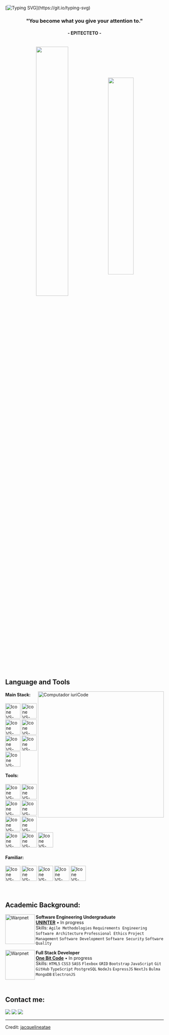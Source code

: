 [![Typing SVG](https://readme-typing-svg.herokuapp.com?color=FF3670&size=35&center=true&vCenter=true&width=1000&lines=Welcome+to+my+GitHub+profile!;My+name+is+Jorge+(Mr.kokas);I'm+Software+Engineering+Student)](https://git.io/typing-svg)

<h3 align="center">"You become what you give your attention to."</h3>
<h4 align="center">- EPITECTETO -</h4>

<br>

<div align="center" style="margin-bottom:200px">
 <img width=45% align="center" src="https://github-readme-stats.vercel.app/api?username=KOKAS-3o14TOS&theme=radical&show_icons=true" />
 <img width=40% align="center" src="https://github-readme-stats.vercel.app/api/top-langs/?username=KOKAS-3o14TOS&layout=compact&theme=radical" />
</div>


<br>

## Language and Tools

<img src="https://raw.githubusercontent.com/MicaelliMedeiros/micaellimedeiros/master/image/computer-illustration.png" min-width="400px" max-width="400px" width="400px" align="right" alt="Computador iuriCode">

#### Main Stack:
  [<img height="48px" width="48px" alt="Icone VS-Code" src="https://skillicons.dev/icons?i=html"/>](https://developer.mozilla.org/en-US/docs/Web/HTML)
  [<img height="48px" width="48px" alt="Icone VS-Code" src="https://skillicons.dev/icons?i=css"/>](https://developer.mozilla.org/en-US/docs/Web/CSS)
  [<img height="48px" width="48px" alt="Icone VS-Code" src="https://skillicons.dev/icons?i=py"/>](https://www.python.org/)
  [<img height="48px" width="48px" alt="Icone VS-Code" src="https://skillicons.dev/icons?i=cs"/>](https://nodejs.org/en)
  [<img height="48px" width="48px" alt="Icone VS-Code" src="https://skillicons.dev/icons?i=cpp"/>](https://react.dev/)
  [<img height="48px" width="48px" alt="Icone VS-Code" src="https://skillicons.dev/icons?i=c"/>](https://react.dev/)
  [<img height="48px" width="48px" alt="Icone VS-Code" src="https://skillicons.dev/icons?i=matlab"/>](https://react.dev/)

#### Tools:

  [<img height="48px" width="48px" alt="Icone VS-Code" src="https://skillicons.dev/icons?i=figma"/>](https://www.figma.com/)
  [<img height="48px" width="48px" alt="Icone VS-Code" src="https://skillicons.dev/icons?i=vscode"/>](https://code.visualstudio.com/)
  [<img height="48px" width="48px" alt="Icone VS-Code" src="https://skillicons.dev/icons?i=github"/>](https://github.com/)
  [<img height="48px" width="48px" alt="Icone VS-Code" src="https://skillicons.dev/icons?i=unity"/>](https://git-scm.com/)
  [<img height="48px" width="48px" alt="Icone VS-Code" src="https://skillicons.dev/icons?i=ubuntu"/>](https://git-scm.com/)
  [<img height="48px" width="48px" alt="Icone VS-Code" src="https://skillicons.dev/icons?i=raspberrypi"/>](https://git-scm.com/)
  [<img height="48px" width="48px" alt="Icone VS-Code" src="https://skillicons.dev/icons?i=blender"/>](https://git-scm.com/)
  [<img height="48px" width="48px" alt="Icone VS-Code" src="https://skillicons.dev/icons?i=ros"/>](https://git-scm.com/)
  [<img height="48px" width="48px" alt="Icone VS-Code" src="https://skillicons.dev/icons?i=tensorflow"/>](https://git-scm.com/)


 #### Familiar:
  [<img height="48px" width="48px" alt="Icone VS-Code" src="https://skillicons.dev/icons?i=androidstudio"/>](https://sass-lang.com/)
  [<img height="48px" width="48px" alt="Icone VS-Code" src="https://skillicons.dev/icons?i=bash"/>](https://www.typescriptlang.org/)
  [<img height="48px" width="48px" alt="Icone VS-Code" src="https://skillicons.dev/icons?i=mysql"/>](https://www.mysql.com/)
  [<img height="48px" width="48px" alt="Icone VS-Code" src="https://skillicons.dev/icons?i=flask"/>](https://www.mysql.com/)
   [<img height="48px" width="48px" alt="Icone VS-Code" src="https://skillicons.dev/icons?i=grafana"/>](https://www.mysql.com/)

<br>

## Academic Background:

[<img align="left" height="94px" width="94px" alt="Warpnet" src="https://imgs.search.brave.com/tCtED9PofXwPs6v3k6YjNqe0ymH1BAw2Pjs7UEwZOSc/rs:fit:860:0:0/g:ce/aHR0cHM6Ly9kM25q/amNiaGJvamJvdC5j/bG91ZGZyb250Lm5l/dC9hcGkvdXRpbGl0/aWVzL3YxL2ltYWdl/cHJveHkvaHR0cHM6/Ly9jb3Vyc2VyYS11/bml2ZXJzaXR5LWFz/c2V0cy5zMy5hbWF6/b25hd3MuY29tL2Zj/LzYzYTM3MDg3ZWYx/MWU1ODFiOGViMzQy/OWRlZTJlNy9sb2dv/X3RlY18zNjB4MzYw/X2JsYW5jby1zb2Jy/ZS1henVsLnBuZz9h/dXRvPWZvcm1hdCxj/b21wcmVzcyZkcHI9/MSZ3PTE4MCZoPTE4/MA"/>](https://www.uninter.com/)
**Software Engineering Undergraduate** \
[**UNINTER**](https://www.uninter.com/)  • In progress\
Skills: `Agile Methodologies` `Requirements Engineering` `Software Architecture` `Professional Ethics`
`Project Management` `Software Development` `Software Security` `Software Quality`

[<img align="left" height="94px" width="94px" alt="Warpnet" src="https://yt3.googleusercontent.com/rObOEbK1sg50-EG5bF6XWqtUMS5FHsFMA5bOl50UwrXnezjLqovTdtPK6Ql9V-4jGkasyOXs1g=s900-c-k-c0x00ffffff-no-rj"/>](https://www.onebitcode.com/)
**Full Stack Developer** \
[**One Bit Code**](https://www.onebitcode.com/) • In progress \
Skills: `HTML5` `CSS3` `SASS` `Flexbox` `GRID` `Bootstrap` `JavaScript` `Git` `GitHub` `TypeScript` `PostgreSQL` `NodeJs` `ExpressJS` `NextJs`
`Bulma` `MongoDB` `ElectronJS`

<br>

## Contact me:
<div>
<a href="https://www.instagram.com/y_m_k.02/" target="_blank"><img loading="lazy" src="https://img.shields.io/badge/-Instagram-%23E4405F?style=for-the-badge&logo=instagram&logoColor=white" target="_blank"></a>
<a href = "mailto: contatojacquelineatae@gmail.com"><img loading="lazy" src="https://img.shields.io/badge/Gmail-D14836?style=for-the-badge&logo=gmail&logoColor=white" target="_blank"></a>
<a href="https://www.linkedin.com/in/jacquelineatae/" target="_blank"><img loading="lazy" src="https://img.shields.io/badge/-LinkedIn-%230077B5?style=for-the-badge&logo=linkedin&logoColor=white" target="_blank"></a>   
</div>


------
Credit: [jacquelineatae](https://github.com/jacquelineatae)
